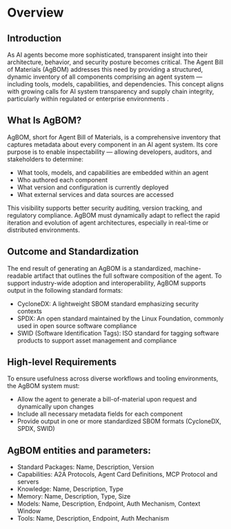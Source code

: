 # Overview

## Introduction
As AI agents become more sophisticated, transparent insight into their architecture, behavior, and security posture becomes critical. The Agent Bill of Materials (AgBOM) addresses this need by providing a structured, dynamic inventory of all components comprising an agent system — including tools, models, capabilities, and dependencies. This concept aligns with growing calls for AI system transparency and supply chain integrity, particularly within regulated or enterprise environments .

## What Is AgBOM?
AgBOM, short for Agent Bill of Materials, is a comprehensive inventory that captures metadata about every component in an AI agent system. Its core purpose is to enable inspectability — allowing developers, auditors, and stakeholders to determine:
- What tools, models, and capabilities are embedded within an agent
- Who authored each component
- What version and configuration is currently deployed
- What external services and data sources are accessed

This visibility supports better security auditing, version tracking, and regulatory compliance. AgBOM must dynamically adapt to reflect the rapid iteration and evolution of agent architectures, especially in real-time or distributed environments.

## Outcome and Standardization
The end result of generating an AgBOM is a standardized, machine-readable artifact that outlines the full software composition of the agent. To support industry-wide adoption and interoperability, AgBOM supports output in the following standard formats:
- CycloneDX: A lightweight SBOM standard emphasizing security contexts
- SPDX: An open standard maintained by the Linux Foundation, commonly used in open source software compliance
- SWID (Software Identification Tags): ISO standard for tagging software products to support asset management and compliance

## High-level Requirements
To ensure usefulness across diverse workflows and tooling environments, the AgBOM system must:
- Allow the agent to generate a bill-of-material upon request and dynamically upon changes
- Include all necessary metadata fields for each component
- Provide output in one or more standardized SBOM formats (CycloneDX, SPDX, SWID)

## AgBOM entities and parameters:

- Standard Packages: Name, Description, Version
- Capabilities:	A2A Protocols, Agent Card Definitions, MCP Protocol and servers
- Knowledge: Name, Description, Type
- Memory: Name, Description, Type, Size
- Models:	Name, Description, Endpoint, Auth Mechanism, Context Window
- Tools: Name, Description, Endpoint, Auth Mechanism
